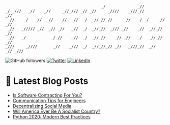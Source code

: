 ```

                                          _/              _//
_/ _///   _//    _//     _//_/// _// _//     _////    _///_//        _//
 _//    _/   _//  _//   _//  _//  _/  _//_//_//     _//   _/ _/    _//  _//
 _//   _///// _//  _// _//   _//  _/  _//_//  _/// _//    _//  _//_//   _//
 _//   _/           _/_//    _//  _/  _//_//    _// _//   _/   _//_//   _//
_///     _////       _//    _///  _/  _//_//_// _//   _///_//  _//  _// _///

```

![GitHub followers](https://img.shields.io/github/followers/revmischa?style=flat&logo=twitter&logoColor=white&color=1CA2F1)
[![Twitter](https://img.shields.io/badge/Twitter-Profile-informational?style=flat&logo=twitter&logoColor=white&color=1CA2F1)](https://twitter.com/spiegelmock)
[![LinkedIn](https://img.shields.io/badge/LinkedIn-Profile-informational?style=flat&logo=linkedin&logoColor=white&color=0D76A8)](https://www.linkedin.com/in/spiegelmock/)



# 📩 Latest Blog Posts
<!-- BLOG-POST-LIST:START -->
- [Is Software Contracting For You?](https://spiegelmock.com/2020/10/20/is-software-contracting-for-you/)
- [Communication Tips for Engineers](https://spiegelmock.com/2020/07/22/communication-tips-for-engineers/)
- [Decentralizing Social Media](https://spiegelmock.com/2020/05/28/decentralizing-social-media/)
- [Will America Ever Be A Socialist Country?](https://spiegelmock.com/2020/02/25/will-america-ever-be-a-socialist-country/)
- [Python 2020: Modern Best Practices](https://spiegelmock.com/2020/01/04/python-2020-modern-best-practices/)
<!-- BLOG-POST-LIST:END -->
